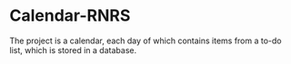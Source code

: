 # Calendar-RNRS
The project is a calendar, each day of which contains items from a to-do list, which is stored in a database.
